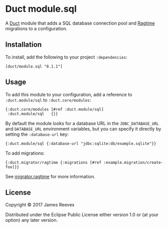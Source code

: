 # Duct module.sql

A [Duct][] module that adds a SQL database connection pool and
[Ragtime][] migrations to a configuration.

[duct]:    https://github.com/duct-framework/duct
[ragtime]: https://github.com/weavejester/ragtime

## Installation

To install, add the following to your project `:dependencies`:

    [duct/module.sql "0.1.1"]

## Usage

To add this module to your configuration, add a reference to
`:duct.module/sql` to `:duct.core/modules`:

```edn
{:duct.core/modules [#ref :duct.module/sql]
 :duct.module/sql   {}}
```

By default the module looks for a database URL in the
`JDBC_DATABASE_URL` and `DATABASE_URL` environment variables, but you
can specify it directly by setting the `:database-url` key:

```edn
{:duct.module/sql {:database-url "jdbc:sqlite:db/example.sqlite"}}
```

To add migrations:

```edn
{:duct.migrator/ragtime {:migrations [#ref :example.migration/create-foo]}}
```

See [migrator.ragtime][] for more information.

[migrator.ragtime]: https://github.com/duct-framework/migrator.ragtime

## License

Copyright © 2017 James Reeves

Distributed under the Eclipse Public License either version 1.0 or (at
your option) any later version.
